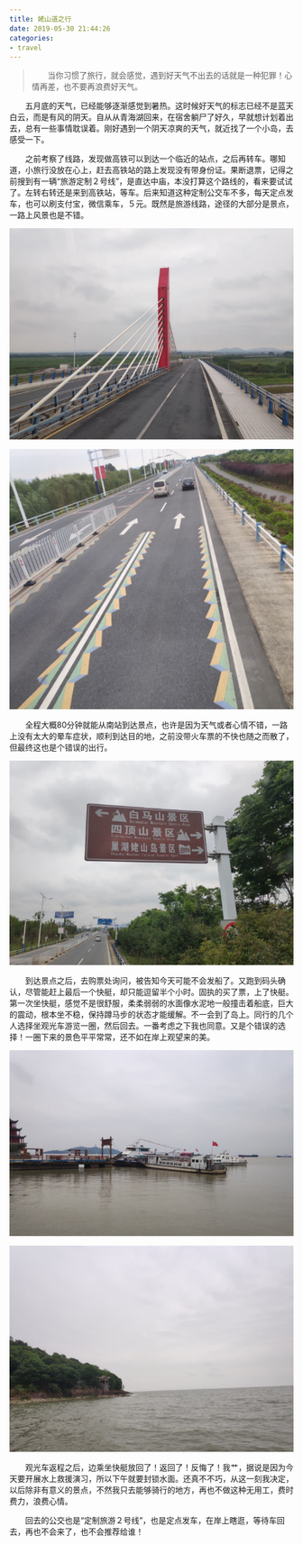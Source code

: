 ```yaml
---
title: 姥山道之行
date: 2019-05-30 21:44:26
categories:
- travel
---
```

>　　当你习惯了旅行，就会感觉，遇到好天气不出去的话就是一种犯罪！心情再差，也不要再浪费好天气。
<!--more-->

　　五月底的天气，已经能够逐渐感觉到暑热。这时候好天气的标志已经不是蓝天白云，而是有风的阴天。自从从青海湖回来，在宿舍躺尸了好久，早就想计划着出去，总有一些事情耽误着。刚好遇到一个阴天凉爽的天气，就近找了一个小岛，去感受一下。

　　之前考察了线路，发现做高铁可以到达一个临近的站点，之后再转车。哪知道，小旅行没放在心上，赶去高铁站的路上发现没有带身份证。果断退票，记得之前搜到有一辆“旅游定制２号线”，是直达中庙，本没打算这个路线的，看来要试试了。左转右转还是来到高铁站，等车。后来知道这种定制公交车不多，每天定点发车，也可以刷支付宝，微信乘车，５元。既然是旅游线路，途径的大部分是景点，一路上风景也是不错。

![lmd_01](https://github.com/ahup16201013/picurebed/raw/master/2019-5-30/lmd_01.png)

![lmd_02](https://github.com/ahup16201013/picurebed/raw/master/2019-5-30/lmd_02.png)

　　全程大概80分钟就能从南站到达景点，也许是因为天气或者心情不错，一路上没有太大的晕车症状，顺利到达目的地，之前没带火车票的不快也随之而散了，但最终这也是个错误的出行。

![lmd_03](https://github.com/ahup16201013/picurebed/raw/master/2019-5-30/lmd_03.png)

　　到达景点之后，去购票处询问，被告知今天可能不会发船了。又跑到码头确认，尽管能赶上最后一个快艇，却只能逗留半个小时。固执的买了票，上了快艇。第一次坐快艇，感觉不是很舒服，柔柔弱弱的水面像水泥地一般撞击着船底，巨大的震动，根本坐不稳，保持蹲马步的状态才能缓解。不一会到了岛上。同行的几个人选择坐观光车游览一圈，然后回去。一番考虑之下我也同意。又是个错误的选择！一圈下来的景色平平常常，还不如在岸上观望来的美。

![lmd_05](https://github.com/ahup16201013/picurebed/raw/master/2019-5-30/lmd_05.png)

![lmd_04](https://github.com/ahup16201013/picurebed/raw/master/2019-5-30/lmd_04.png)

　　观光车返程之后，边乘坐快艇放回了！返回了！反悔了！我艹，据说是因为今天要开展水上救援演习，所以下午就要封锁水面。还真不不巧，从这一刻我决定，以后除非有意义的景点，不然我只去能够骑行的地方，再也不做这种无用工，费时费力，浪费心情。

　　回去的公交也是“定制旅游２号线”，也是定点发车，在岸上瞎逛，等待车回去，再也不会来了，也不会推荐给谁！

